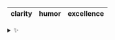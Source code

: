 | clarity | humor | excellence |
| :-----: | :---: | :--------: |

<details>
  <summary>✨</summary>
  These words are chosen at random each day. New words will appear here tomorrow morning.
</details>